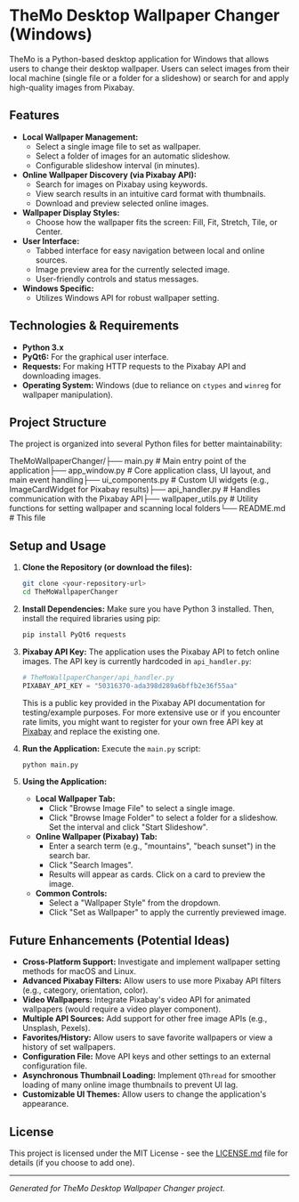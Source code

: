 # TheMo Desktop Wallpaper Changer (Windows)

TheMo is a Python-based desktop application for Windows that allows users to change their desktop wallpaper. Users can select images from their local machine (single file or a folder for a slideshow) or search for and apply high-quality images from Pixabay.

## Features

* **Local Wallpaper Management:**
    * Select a single image file to set as wallpaper.
    * Select a folder of images for an automatic slideshow.
    * Configurable slideshow interval (in minutes).
* **Online Wallpaper Discovery (via Pixabay API):**
    * Search for images on Pixabay using keywords.
    * View search results in an intuitive card format with thumbnails.
    * Download and preview selected online images.
* **Wallpaper Display Styles:**
    * Choose how the wallpaper fits the screen: Fill, Fit, Stretch, Tile, or Center.
* **User Interface:**
    * Tabbed interface for easy navigation between local and online sources.
    * Image preview area for the currently selected image.
    * User-friendly controls and status messages.
* **Windows Specific:**
    * Utilizes Windows API for robust wallpaper setting.

## Technologies & Requirements

* **Python 3.x**
* **PyQt6:** For the graphical user interface.
* **Requests:** For making HTTP requests to the Pixabay API and downloading images.
* **Operating System:** Windows (due to reliance on `ctypes` and `winreg` for wallpaper manipulation).

## Project Structure

The project is organized into several Python files for better maintainability:

TheMoWallpaperChanger/├── main.py                 # Main entry point of the application├── app_window.py           # Core application class, UI layout, and main event handling├── ui_components.py        # Custom UI widgets (e.g., ImageCardWidget for Pixabay results)├── api_handler.py          # Handles communication with the Pixabay API├── wallpaper_utils.py      # Utility functions for setting wallpaper and scanning local folders└── README.md               # This file
## Setup and Usage

1.  **Clone the Repository (or download the files):**
    ```bash
    git clone <your-repository-url>
    cd TheMoWallpaperChanger
    ```

2.  **Install Dependencies:**
    Make sure you have Python 3 installed. Then, install the required libraries using pip:
    ```bash
    pip install PyQt6 requests
    ```

3.  **Pixabay API Key:**
    The application uses the Pixabay API to fetch online images. The API key is currently hardcoded in `api_handler.py`:
    ```python
    # TheMoWallpaperChanger/api_handler.py
    PIXABAY_API_KEY = "50316370-ada398d289a6bffb2e36f55aa"
    ```
    This is a public key provided in the Pixabay API documentation for testing/example purposes. For more extensive use or if you encounter rate limits, you might want to register for your own free API key at [Pixabay](https://pixabay.com/api/docs/) and replace the existing one.

4.  **Run the Application:**
    Execute the `main.py` script:
    ```bash
    python main.py
    ```

5.  **Using the Application:**
    * **Local Wallpaper Tab:**
        * Click "Browse Image File" to select a single image.
        * Click "Browse Image Folder" to select a folder for a slideshow. Set the interval and click "Start Slideshow".
    * **Online Wallpaper (Pixabay) Tab:**
        * Enter a search term (e.g., "mountains", "beach sunset") in the search bar.
        * Click "Search Images".
        * Results will appear as cards. Click on a card to preview the image.
    * **Common Controls:**
        * Select a "Wallpaper Style" from the dropdown.
        * Click "Set as Wallpaper" to apply the currently previewed image.

## Future Enhancements (Potential Ideas)

* **Cross-Platform Support:** Investigate and implement wallpaper setting methods for macOS and Linux.
* **Advanced Pixabay Filters:** Allow users to use more Pixabay API filters (e.g., category, orientation, color).
* **Video Wallpapers:** Integrate Pixabay's video API for animated wallpapers (would require a video player component).
* **Multiple API Sources:** Add support for other free image APIs (e.g., Unsplash, Pexels).
* **Favorites/History:** Allow users to save favorite wallpapers or view a history of set wallpapers.
* **Configuration File:** Move API keys and other settings to an external configuration file.
* **Asynchronous Thumbnail Loading:** Implement `QThread` for smoother loading of many online image thumbnails to prevent UI lag.
* **Customizable UI Themes:** Allow users to change the application's appearance.

## License

This project is licensed under the MIT License - see the [LICENSE.md](LICENSE.md) file for details (if you choose to add one).

---

*Generated for TheMo Desktop Wallpaper Changer project.*
